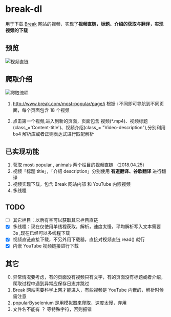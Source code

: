 # break-dl
用于下载 [Break](http://www.break.com) 网站的视频，实现了**视频直链，标题、介绍的获取与翻译，实现视频的下载**

## 预览

![视频直链](http://orxtkgfh0.bkt.clouddn.com/break.png)

## 爬取介绍
![爬取流程](http://orxtkgfh0.bkt.clouddn.com/Break.com+%E8%A7%A3%E6%9E%90%E6%B5%81%E7%A8%8B.png)
1. http://www.break.com/most-popular/page/i 根据 i 不同即可导航到不同页面，每个页面包含 18 个视频

2. 点击第一个视频,进入到新的页面，页面包含 视频(*.mp4)、视频标题(class_='Content-title')、视频介绍(class_= "Video-description"),分别利用 bs4 解析库或者正则表达式进行匹配解析

## 已实现功能

1. 获取 [most-popular](http://www.break.com/most-popular) , [animals](http://www.break.com/animals) 两个栏目的视频直链 （2018.04.25）
2. 视频「标题 title」，「介绍 description」分别使用 **有道翻译、谷歌翻译** 进行翻译
3. 视频实现下载，包含 Break 网站内部 和 YouTube 内嵌视频
4. 多线程

## TODO
- [ ] 其它栏目：以后有空可以获取其它栏目直链 
- [x] 多线程：现在仅使用单线程获取，解析，速度太慢，平均解析写入文本需要 3s ,现在已经可以多线程下载 
- [x] 视频直链直接下载，不另外用下载器，直接对视频直链 read() 就行
- [x] 内嵌 YouTube 视频链接进行下载

## 其它
0. 异常情况要考虑，有的页面没有视频只有文字，有的页面没有标题或者介绍，爬取过程中遇到异常应保存日志并跳过
1. Break 网站需要科学上网才能进入，有些视频是 YouTube 内嵌的，解析时候需注意
2. popularByselenium 是用模拟器来爬取，速度太慢，弃用
3. 文件名不能有 ？ 等特殊字符，否则报错
